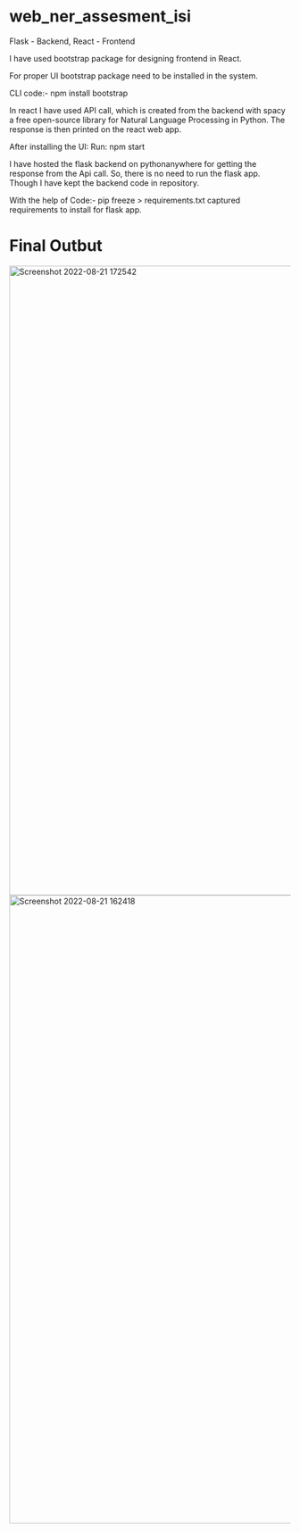 # web_ner_assesment_isi

Flask - Backend, 
React - Frontend

I have used bootstrap package for designing frontend in React.

For proper UI bootstrap package need to be installed in the system.

CLI code:- npm install bootstrap

In react I have used API call, which is created from the backend with spacy a free open-source library for Natural Language Processing in Python. The response is then printed on the react web app.

After installing the UI: 
Run: npm start

I have hosted the flask backend on pythonanywhere for getting the response from the Api call. So, there is no need to run the flask app. Though I have kept the backend code in repository.


With the help of  Code:- pip freeze > requirements.txt captured requirements to install for flask app.

# Final Outbut

<img width="1128" alt="Screenshot 2022-08-21 172542" src="https://user-images.githubusercontent.com/48359593/185845760-8de2ac1d-0217-43f5-9d16-a16dc9d7e61b.png">
<img width="1126" alt="Screenshot 2022-08-21 162418" src="https://user-images.githubusercontent.com/48359593/185845767-54abca99-b6b9-4d9c-9201-07d035ae6cbd.png">
